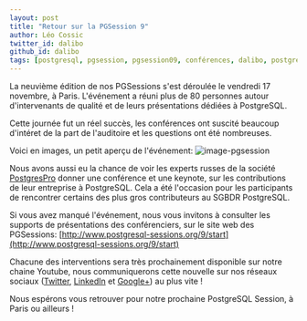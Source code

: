 ```yaml
---
layout: post
title: "Retour sur la PGSession 9"
author: Léo Cossic
twitter_id: dalibo
github_id: dalibo
tags: [postgresql, pgsession, pgsession09, conférences, dalibo, postgrespro]
---
```


La neuvième édition de nos PGSessions s'est déroulée le vendredi 17 novembre, à Paris. L'événement a réuni plus de 80 personnes autour d'intervenants de qualité et de leurs présentations dédiées à PostgreSQL.

<!--MORE-->

Cette journée fut un réel succès, les conférences ont suscité beaucoup d'intéret de la part de l'auditoire et les questions ont été nombreuses.

Voici en images, un petit aperçu de l'événement:
![image-pgsession](https://github.com/dalibo/blog/blob/gh-pages/img/montage-photo-blog.png?raw=true)

Nous avons aussi eu la chance de voir les experts russes de la société [PostgresPro](https://postgrespro.com/) donner une conférence et une keynote, sur les contributions de leur entreprise à PostgreSQL. Cela a été l'occasion pour les participants de rencontrer certains des plus gros contributeurs au SGBDR PostgreSQL. 

Si vous avez manqué l'événement, nous vous invitons à consulter les supports de présentations des conférenciers, sur le site web des PGSessions: [http://www.postgresql-sessions.org/9/start](http://www.postgresql-sessions.org/9/start)

Chacune des interventions sera très prochainement disponible sur notre chaine Youtube, nous communiquerons cette nouvelle sur nos réseaux sociaux ([Twitter](https://twitter.com/dalibo), [LinkedIn](https://www.linkedin.com/company/150636/) et [Google+](https://plus.google.com/+Dalibo?hl=fr)) au plus vite !

Nous espérons vous retrouver pour notre prochaine PostgreSQL Session, à Paris ou ailleurs !
